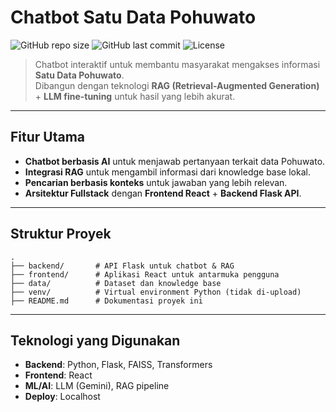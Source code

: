 # Chatbot Satu Data Pohuwato

![GitHub repo size](https://img.shields.io/github/repo-size/RaMuRa119/Chatbot_Satu_Data_Pohuwato)
![GitHub last commit](https://img.shields.io/github/last-commit/RaMuRa119/Chatbot_Satu_Data_Pohuwato)
![License](https://img.shields.io/badge/license-MIT-green)

> Chatbot interaktif untuk membantu masyarakat mengakses informasi **Satu Data Pohuwato**.  
> Dibangun dengan teknologi **RAG (Retrieval-Augmented Generation)** + **LLM fine-tuning** untuk hasil yang lebih akurat.

---

## Fitur Utama
- **Chatbot berbasis AI** untuk menjawab pertanyaan terkait data Pohuwato.
- **Integrasi RAG** untuk mengambil informasi dari knowledge base lokal.
- **Pencarian berbasis konteks** untuk jawaban yang lebih relevan.
- **Arsitektur Fullstack** dengan **Frontend React** + **Backend Flask API**.
  
---

##  Struktur Proyek
```plaintext
.
├── backend/       # API Flask untuk chatbot & RAG
├── frontend/      # Aplikasi React untuk antarmuka pengguna
├── data/          # Dataset dan knowledge base
├── venv/          # Virtual environment Python (tidak di-upload)
├── README.md      # Dokumentasi proyek ini

```
---

## Teknologi yang Digunakan
- **Backend**: Python, Flask, FAISS, Transformers
- **Frontend**: React
- **ML/AI**: LLM (Gemini), RAG pipeline
- **Deploy**: Localhost
